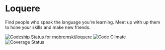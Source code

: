 # Loquere
Find people who speak the language you're learning.  Meet up with up them to
hone your skills and make new friends.

[ ![Codeship Status for mobremski/loquere](https://codeship.com/projects/633d9d50-2f20-0134-0a9e-5ebc8f268022/status?branch=master)](https://codeship.com/projects/163821)
![Code Climate](https://codeclimate.com/github/mobremski/loquere.png)
![Coverage Status](https://coveralls.io/repos/mobremski/loquere/badge.png)
